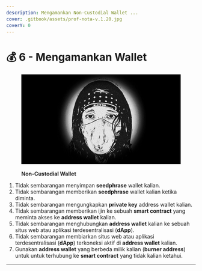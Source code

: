 ```yaml
---
description: Mengamankan Non-Custodial Wallet ...
cover: .gitbook/assets/prof-nota-v.1.20.jpg
coverY: 0
---
```


# 💰 6 - Mengamankan Wallet

<figure><img src=".gitbook/assets/prof-nota-v.1.20.jpg" alt=""><figcaption><p><strong>Non-Custodial Wallet</strong></p></figcaption></figure>

1. Tidak sembarangan menyimpan **seedphrase** wallet kalian.
2. Tidak sembarangan memberikan **seedphrase** wallet kalian ketika diminta.
3. Tidak sembarangan mengungkapkan **private key** address wallet kalian.
4. Tidak sembarangan memberikan ijin ke sebuah **smart contract** yang meminta akses ke **address wallet** kalian.
5. Tidak sembarangan menghubungkan **address wallet** kalian ke sebuah situs web atau aplikasi terdesentralisasi (**dApp**).
6. Tidak sembarangan membiarkan situs web atau aplikasi terdesentralisasi (**dApp**) terkoneksi aktif di **address wallet** kalian.
7. Gunakan **address wallet** yang berbeda milik kalian (**burner address**) untuk untuk terhubung ke **smart contract** yang tidak kalian ketahui.

***
